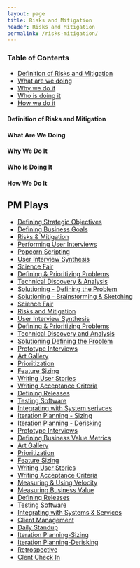 ```yaml
---
layout: page
title: Risks and Mitigation
header: Risks and Mitigation
permalink: /risks-mitigation/
---
```

<div class="row">
    <div class="col-md-3">
        <div class="toc">
            <h3>Table of Contents</h3>
                <ul>
                    <li>
                        <a href="#">
                            Definition of Risks and Mitigation
                        </a>
                    </li>
                    <li>
                        <a href="#">
                            What are we doing
                        </a>
                    </li>
                    <li>
                        <a href="#">
                            Why we do it
                        </a>
                    </li>
                    <li>
                        <a href="#">
                            Who is doing it
                        </a>
                    </li>
                    <li>
                        <a href="#">
                            How we do it
                        </a>
                    </li>
                   </ul>
        </div>
    </div>
    <div class="col-md-6">
        <h4>
             Definition of Risks and Mitigation
        </h4>
        <h4>
            What Are We Doing
        </h4>
        <h4>
            Why We Do It
        </h4>
        <h4 >
            Who Is Doing It
        </h4>
        <h4>
            How We Do It
        </h4>
    </div>
    <div class="col-md-3">
        <div class="sideLinks">
            <h2>PM Plays</h2>
                <ul>
                    <li><a href="{{ site.baseurl }}/strategic-objectives">Defining Strategic Objectives</a></li>
                    <li><a href="{{ site.baseurl }}/business-goals">Defining Business Goals</a></li>
                    <li><a href="{{ site.baseurl }}/risks-mitigation">Risks &amp; Mitigation</a></li>
                    <li><a href="{{ site.baseurl }}/user-interviews">Performing User Interviews</a></li>
                    <li><a href="{{ site.baseurl }}/popcorn-scripting">Popcorn Scripting</a></li>
                    <li><a href="{{ site.baseurl }}/interview-synthesis">User Interview Synthesis</a></li>
                    <li><a href="{{ site.baseurl }}/science-fair">Science Fair</a></li>
                    <li><a href="{{ site.baseurl }}/defining-problems">Defining &amp; Prioritizing Problems</a></li>
                    <li><a href="{{ site.baseurl }}/technical-discovery">Technical Discovery &amp; 
                    Analysis</a></li>
                    <li><a href="{{ site.baseurl }}/solutioning-problem">Solutioning - Defining the Problem</a></li>
                    <li><a href="{{ site.baseurl }}/solutioning-sketching">Solutioning - Brainstorming &amp;
                     Sketching</a></li>
                    <li><a href="{{ site.baseurl }}/science-fair">Science Fair</a></li>
                    <li><a href="{{ site.baseurl }}/risks-mitigation">Risks and Mitigation</a></li>
                    <li><a href="{{ site.baseurl }}/user-synthesis">User Interview Synthesis</a></li>
                    <li><a href="{{ site.baseurl }}/defining-problems">Defining & Prioritizing Problems</a></li>
                    <li><a href="{{ site.baseurl }}/technical-analysis">Technical Discovery and Analysis</a></li>
                    <li><a href="{{ site.baseurl }}/solutioning-problem">Solutioning Defining the Problem</a></li>
                    <li><a href="{{ site.baseurl }}/prototype-interviews">Prototype Interviews</a></li>
                    <li><a href="{{ site.baseurl }}/art-gallery">Art Gallery</a></li>
                    <li><a href="{{ site.baseurl }}/prioritization">Prioritization</a></li>
                    <li><a href="{{ site.baseurl }}/feature-sizing">Feature Sizing</a></li>
                    <li><a href="{{ site.baseurl }}/writing-stories">Writing User Stories</a></li>
                    <li><a href="{{ site.baseurl }}/writing-criteria">Writing Acceptance Criteria</a></li>
                    <li><a href="{{ site.baseurl }}/defining-releases">Defining Releases</a></li>
                    <li><a href="{{ site.baseurl }}/testing-software">Testing Software</a></li>
                    <li><a href="{{ site.baseurl }}/integrating-serivces">Integrating with System serivces</a></li>
                    <li><a href="{{ site.baseurl }}/iteration-sizing">Iteration Planning - Sizing</a></li>
                    <li><a href="{{ site.baseurl }}/iteration-derisking">Iteration Planning - Derisking</a></li>
                    <li><a href="{{ site.baseurl }}/prototype-interviews">Prototype Interviews</a></li>
                    <li><a href="{{ site.baseurl }}/business-metrics">Defining Business Value Metrics</a></li>
                    <li><a href="{{ site.baseurl }}/art-gallery">Art Gallery</a></li>
                    <li><a href="{{ site.baseurl }}/prioritization">Prioritization</a></li>
                    <li><a href="{{ site.baseurl }}/feature-sizing">Feature Sizing</a></li>
                    <li><a href="{{ site.baseurl }}/user-stories">Writing User Stories</a></li>
                    <li><a href="{{ site.baseurl }}/acceptance-criteria">Writing Acceptance Criteria</a></li>
                    <li><a href="{{ site.baseurl }}/measuring-velocity">Measuring &amp; Using Velocity</a></li>
                    <li><a href="{{ site.baseurl }}/measuring-value">Measuring Business Value</a></li>
                    <li><a href="{{ site.baseurl }}/defining-releases">Defining Releases</a></li>
                    <li><a href="{{ site.baseurl }}/testing-software">Testing Software</a></li>
                    <li><a href="{{ site.baseurl }}/system-services">Integrating with Systems &amp; Services</a></li>
                    <li><a href="{{ site.baseurl }}/client-management">Client Management</a></li>
                    <li><a href="{{ site.baseurl }}/daily-standup">Daily Standup</a></li>
                    <li><a href="{{ site.baseurl }}/iteration-sizing">Iteration Planning-Sizing</a></li>
                    <li><a href="{{ site.baseurl }}/iteration-derisking">Iteration Planning-Derisking</a></li>
                    <li><a href="{{ site.baseurl }}/retrospective">Retrospective</a></li>
                    <li><a href="{{ site.baseurl }}/check-in">Clent Check In</a></li>
                </ul>
          </div>
    </div>
</div>
